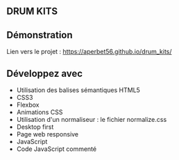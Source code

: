 ## DRUM KITS

## Démonstration

Lien vers le projet : https://aperbet56.github.io/drum_kits/

## Développez avec

- Utilisation des balises sémantiques HTML5
- CSS3
- Flexbox
- Animations CSS
- Utilisation d'un normaliseur : le fichier normalize.css
- Desktop first
- Page web responsive
- JavaScript
- Code JavaScript commenté
